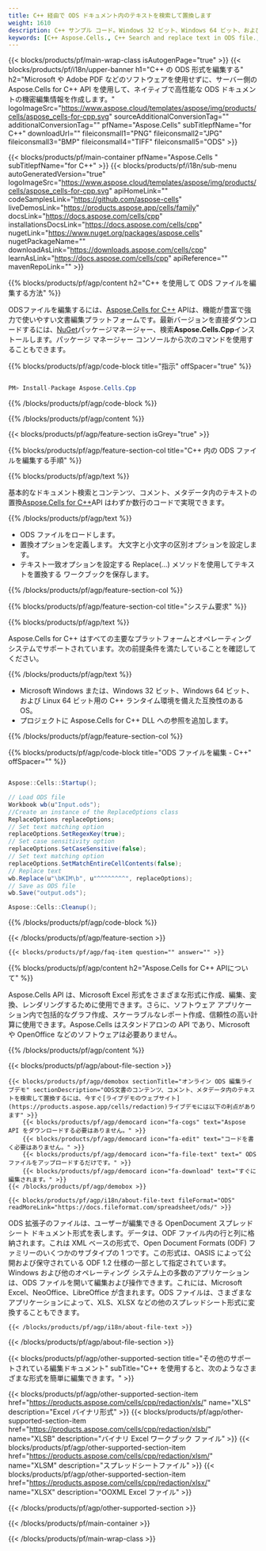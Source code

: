 ```yaml
---
title: C++ 経由で ODS ドキュメント内のテキストを検索して置換します
weight: 1610
description: C++ サンプル コード。Windows 32 ビット、Windows 64 ビット、および Linux 64 ビットの C++ ランタイム環境上の ODS ファイル内の機密情報を編集します。
keywords: [C++ Aspose.Cells., C++ Search and replace text in ODS file., C++ redact ODS file., C++ edit ODS file., C++ ODS file redaction., C++ Search and replace string in ODS file]
---
```

{{< blocks/products/pf/main-wrap-class isAutogenPage="true" >}}
{{< blocks/products/pf/i18n/upper-banner h1="C++ の ODS 形式を編集する" h2="Microsoft や Adobe PDF などのソフトウェアを使用せずに、サーバー側の Aspose.Cells for C++ API を使用して、ネイティブで高性能な ODS ドキュメントの機密編集情報を作成します。" logoImageSrc="https://www.aspose.cloud/templates/aspose/img/products/cells/aspose_cells-for-cpp.svg" sourceAdditionalConversionTag="" additionalConversionTag="" pfName="Aspose.Cells" subTitlepfName="for C++" downloadUrl="" fileiconsmall1="PNG" fileiconsmall2="JPG" fileiconsmall3="BMP" fileiconsmall4="TIFF" fileiconsmall5="ODS" >}}

{{< blocks/products/pf/main-container pfName="Aspose.Cells " subTitlepfName="for C++" >}}
{{< blocks/products/pf/i18n/sub-menu autoGeneratedVersion="true" logoImageSrc="https://www.aspose.cloud/templates/aspose/img/products/cells/aspose_cells-for-cpp.svg" apiHomeLink="" codeSamplesLink="https://github.com/aspose-cells" liveDemosLink="https://products.aspose.app/cells/family" docsLink="https://docs.aspose.com/cells/cpp" installationsDocsLink="https://docs.aspose.com/cells/cpp" nugetLink="https://www.nuget.org/packages/aspose.cells" nugetPackageName="" downloadAsLink="https://downloads.aspose.com/cells/cpp" learnAsLink="https://docs.aspose.com/cells/cpp" apiReference="" mavenRepoLink="" >}}

{{% blocks/products/pf/agp/content h2="C++ を使用して ODS ファイルを編集する方法" %}}

ODSファイルを編集するには、[Aspose.Cells for C++](https://products.aspose.com/cells/cpp) APIは、機能が豊富で強力で使いやすい文書編集プラットフォームです。最新バージョンを直接ダウンロードするには、[NuGet](https://www.nuget.org/packages/aspose.cells)パッケージマネージャー、検索**Aspose.Cells.Cpp**インストールします。パッケージ マネージャー コンソールから次のコマンドを使用することもできます。

{{% blocks/products/pf/agp/code-block title="指示" offSpacer="true" %}}

```cs

PM> Install-Package Aspose.Cells.Cpp

```

{{% /blocks/products/pf/agp/code-block %}}

{{% /blocks/products/pf/agp/content %}}

{{< blocks/products/pf/agp/feature-section isGrey="true" >}}

{{% blocks/products/pf/agp/feature-section-col title="C++ 内の ODS ファイルを編集する手順" %}}

{{% blocks/products/pf/agp/text %}}

基本的なドキュメント検索とコンテンツ、コメント、メタデータ内のテキストの置換[Aspose.Cells for C++](https://products.aspose.com/cells/cpp)API はわずか数行のコードで実現できます。

{{% /blocks/products/pf/agp/text %}}

+ ODS ファイルをロードします。
+ 置換オプションを定義します。
大文字と小文字の区別オプションを設定します。
+ テキスト一致オプションを設定する
Replace(...) メソッドを使用してテキストを置換する
ワークブックを保存します。

{{% /blocks/products/pf/agp/feature-section-col %}}

{{% blocks/products/pf/agp/feature-section-col title="システム要求" %}}

{{% blocks/products/pf/agp/text %}}

 Aspose.Cells for C++ はすべての主要なプラットフォームとオペレーティング システムでサポートされています。次の前提条件を満たしていることを確認してください。

{{% /blocks/products/pf/agp/text %}}

-  Microsoft Windows または、Windows 32 ビット、Windows 64 ビット、および Linux 64 ビット用の C++ ランタイム環境を備えた互換性のある OS。
- プロジェクトに Aspose.Cells for C++ DLL への参照を追加します。

{{% /blocks/products/pf/agp/feature-section-col %}}

{{% blocks/products/pf/agp/code-block title="ODS ファイルを編集 - C++" offSpacer="" %}}

```cs

Aspose::Cells::Startup();

// Load ODS file
Workbook wb(u"Input.ods");
//Create an instance of the ReplaceOptions class
ReplaceOptions replaceOptions;
// Set text matching option
replaceOptions.SetRegexKey(true);
// Set case sensitivity option
replaceOptions.SetCaseSensitive(false);
// Set text matching option
replaceOptions.SetMatchEntireCellContents(false);
// Replace text
wb.Replace(u"\bKIM\b", u"^^^^^^^^", replaceOptions);
// Save as ODS file
wb.Save("output.ods");

Aspose::Cells::Cleanup();

```

{{% /blocks/products/pf/agp/code-block %}}

{{< /blocks/products/pf/agp/feature-section >}}

    {{< blocks/products/pf/agp/faq-item question="" answer="" >}}
 

<!-- aboutfile Starts -->

{{% blocks/products/pf/agp/content h2="Aspose.Cells for C++ APIについて" %}}

Aspose.Cells API は、Microsoft Excel 形式をさまざまな形式に作成、編集、変換、レンダリングするために使用できます。さらに、ソフトウェア アプリケーション内で包括的なグラフ作成、スケーラブルなレポート作成、信頼性の高い計算に使用できます。Aspose.Cells はスタンドアロンの API であり、Microsoft や OpenOffice などのソフトウェアは必要ありません。



{{% /blocks/products/pf/agp/content %}}

{{< blocks/products/pf/agp/about-file-section >}}

    {{< blocks/products/pf/agp/demobox sectionTitle="オンライン ODS 編集ライブデモ" sectionDescription="ODS文書のコンテンツ、コメント、メタデータ内のテキストを検索して置換するには、今すぐ[ライブデモのウェブサイト](https://products.aspose.app/cells/redaction)ライブデモには以下の利点があります" >}}
        {{< blocks/products/pf/agp/democard icon="fa-cogs" text="Aspose API をダウンロードする必要はありません。" >}}
        {{< blocks/products/pf/agp/democard icon="fa-edit" text="コードを書く必要はありません。" >}}
        {{< blocks/products/pf/agp/democard icon="fa-file-text" text=" ODS ファイルをアップロードするだけです。" >}}
        {{< blocks/products/pf/agp/democard icon="fa-download" text="すぐに編集されます。" >}}
    {{< /blocks/products/pf/agp/demobox >}}

    {{< blocks/products/pf/agp/i18n/about-file-text fileFormat="ODS" readMoreLink="https://docs.fileformat.com/spreadsheet/ods/" >}}
 ODS 拡張子のファイルは、ユーザーが編集できる OpenDocument スプレッドシート ドキュメント形式を表します。データは、ODF ファイル内の行と列に格納されます。これは XML ベースの形式で、Open Document Formats (ODF) ファミリーのいくつかのサブタイプの 1 つです。この形式は、OASIS によって公開および保守されている ODF 1.2 仕様の一部として指定されています。Windows および他のオペレーティング システム上の多数のアプリケーションは、ODS ファイルを開いて編集および操作できます。これには、Microsoft Excel、NeoOffice、LibreOffice が含まれます。ODS ファイルは、さまざまなアプリケーションによって、XLS、XLSX などの他のスプレッドシート形式に変換することもできます。

    {{< /blocks/products/pf/agp/i18n/about-file-text >}}

{{< /blocks/products/pf/agp/about-file-section >}}

<!-- aboutfile Ends -->

{{< blocks/products/pf/agp/other-supported-section title="その他のサポートされている編集ドキュメント" subTitle="C++ を使用すると、次のようなさまざまな形式を簡単に編集できます。" >}}

{{< blocks/products/pf/agp/other-supported-section-item href="https://products.aspose.com/cells/cpp/redaction/xls/" name="XLS" description="Excel バイナリ形式" >}}
{{< blocks/products/pf/agp/other-supported-section-item href="https://products.aspose.com/cells/cpp/redaction/xlsb/" name="XLSB" description="バイナリ Excel ワークブック ファイル" >}}
{{< blocks/products/pf/agp/other-supported-section-item href="https://products.aspose.com/cells/cpp/redaction/xlsm/" name="XLSM" description="スプレッドシートファイル" >}}
{{< blocks/products/pf/agp/other-supported-section-item href="https://products.aspose.com/cells/cpp/redaction/xlsx/" name="XLSX" description="OOXML Excel ファイル" >}}

{{< /blocks/products/pf/agp/other-supported-section >}}

{{< /blocks/products/pf/main-container >}}
    
{{< /blocks/products/pf/main-wrap-class >}}
